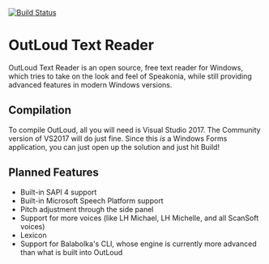 [![Build Status](https://travis-ci.org/FairPlay137/OutLoud-Text-Reader.svg?branch=master)](https://travis-ci.org/FairPlay137/OutLoud-Text-Reader)
# OutLoud Text Reader
OutLoud Text Reader is an open source, free text reader for Windows, which tries to take on the look and feel of Speakonia, while still providing advanced features in modern Windows versions.

## Compilation
To compile OutLoud, all you will need is Visual Studio 2017. The Community version of VS2017 will do just fine. Since this *is* a Windows Forms application, you can just open up the solution and just hit Build!

## Planned Features
- Built-in SAPI 4 support
- Built-in Microsoft Speech Platform support
- Pitch adjustment through the side panel
- Support for more voices (like LH Michael, LH Michelle, and all ScanSoft voices)
- Lexicon
- Support for Balabolka's CLI, whose engine is currently more advanced than what is built into OutLoud
